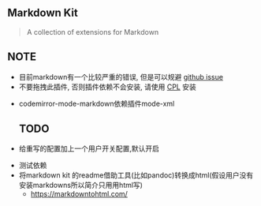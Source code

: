 <h2 id="markdown-kit">Markdown Kit</h2>
<blockquote>
<p>A collection of extensions for Markdown</p>
</blockquote>
<h2 id="note">NOTE</h2>
<ul>
<li>目前markdown有一个比较严重的错误, 但是可以规避 <a href="https://github.com/Jermolene/TiddlyWiki5/issues/7782">github issue</a></li>
<li>不要拖拽此插件, 否则插件依赖不会安装, 请使用 <a href="https://tw-cpl.netlify.app/#Welcome:Index%20Welcome">CPL</a> 安装</li>
<li><p>codemirror-mode-markdown依赖插件mode-xml</p>
<h2 id="todo">TODO</h2>
</li>
<li><p>给重写的配置加上一个用户开关配置,默认开启</p>
</li>
<li>测试依赖</li>
<li>将markdown kit 的readme借助工具(比如pandoc)转换成html(假设用户没有安装markdowns所以简介只用用html写)<ul>
<li><a href="https://markdowntohtml.com/">https://markdowntohtml.com/</a></li>
</ul>
</li>
</ul>

<!--
 ## Markdown Kit

> A collection of extensions for Markdown

## NOTE

- 目前markdown有一个比较严重的错误, 但是可以规避 [github issue](https://github.com/Jermolene/TiddlyWiki5/issues/7782)
- 不要拖拽此插件, 否则插件依赖不会安装, 请使用 [CPL](https://tw-cpl.netlify.app/#Welcome:Index%20Welcome) 安装
- codemirror-mode-markdown依赖插件mode-xml
## TODO

- 给重写的配置加上一个用户开关配置,默认开启
- 测试依赖
- 将markdown kit 的readme借助工具(比如pandoc)转换成html(假设用户没有安装markdowns所以简介只用用html写)
  - https://markdowntohtml.com/
-->
